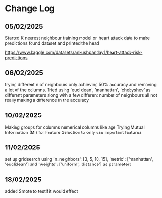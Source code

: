 # Change Log

## 05/02/2025

Started K nearest neighbour training model on heart attack data to make predictions
found dataset and printed the head

https://www.kaggle.com/datasets/ankushpanday1/heart-attack-risk-predictions

## 06/02/2025

trying different n of neighbours only achieving 50% accuracy
and removing a lot of the columns.
Tried using 'euclidean', 'manhattan', 'chebyshev' as different parameters along with a few different number of neighbours all not really making a difference in the accuracy 

## 10/02/2025

Making groups for columns numerical columns like age
Trying Mutual Information (MI) for Feature Selection to only use important features

## 11/02/2025

set up gridsearch using 'n_neighbors': [3, 5, 10, 15], 'metric': ['manhattan', 'euclidean'] and 'weights': ['uniform', 'distance'] as parameters

## 18/02/2025

added Smote to testif it would effect 







